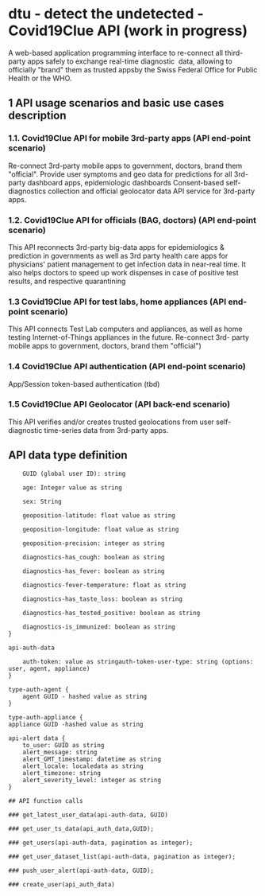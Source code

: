 # dtu - detect the undetected - Covid19Clue API (work in progress)
A web-based application programming interface to re-connect all third-party apps safely to exchange real-time diagnostic ​
data, allowing to officially "brand" them as trusted appsby the Swiss Federal Office for Public Health or the WHO. ​

## 1 API usage scenarios and basic use cases description

### 1.1. Covid19Clue API for mobile 3rd-party apps (API end-point scenario)
Re-connect 3rd-party mobile apps to government, doctors, brand them "official".
Provide user symptoms and geo data for predictions for all 3rd-party dashboard apps, epidemiologic dashboards
Consent-based self-diagnostics collection and official geolocator data API service for 3rd-party apps.

### 1.2. Covid19Clue API for officials (BAG, doctors) (API end-point scenario)
This API reconnects 3rd-party big-data apps for epidemiologics & prediction in governments as well as 3rd party health care apps for physicians' patient management to get infection data in near-real time. It also helps doctors to speed up work dispenses in case of positive test results, and respective quarantining


### 1.3 Covid19Clue API for test labs, home appliances (API end-point scenario)

This API connects Test Lab computers and appliances, as well as home testing Internet-of-Things appliances in the future.
Re-connect 3rd- party mobile apps to government, doctors, brand them "official")

### 1.4 Covid19Clue API authentication (API end-point scenario) 

App/Session token-based authentication (tbd) 

### 1.5 Covid19Clue API Geolocator (API back-end scenario)

This API verifies and/or creates trusted geolocations from user self-diagnostic time-series data from 3rd-party apps.

## API data type definition   

```user data {
    GUID (global user ID): string

    age: Integer value as string

    sex: String 
    
    geoposition-latitude: float value as string
    
    geoposition-longitude: float value as string
    
    geoposition-precision: integer as string
    
    diagnostics-has_cough: boolean as string
    
    diagnostics-has_fever: boolean as string
    
    diagnostics-fever-temperature: float as string
    
    diagnostics-has_taste_loss: boolean as string
    
    diagnostics-has_tested_positive: boolean as string
    
    diagnostics-is_immunized: boolean as string
}

api-auth-data 

    auth-token: value as stringauth-token-user-type: string (options: user, agent, appliance)
}

type-auth-agent {
    agent GUID - hashed value as string
}

type-auth-appliance {
appliance GUID -hashed value as string

api-alert data {
    to_user: GUID as string
    alert_message: string
    alert_GMT_timestamp: datetime as string
    alert_locale: localedata as string
    alert_timezone: string
    alert_severity_level: integer as string
}

## API function calls

### get_latest_user_data(api-auth-data, GUID)

### get_user_ts_data(api_auth_data,GUID);

### get_users(api-auth-data, pagination as integer);

### get_user_dataset_list(api-auth-data, pagination as integer);

### push_user_alert(api-auth-data, GUID);

### create_user(api_auth_data)

